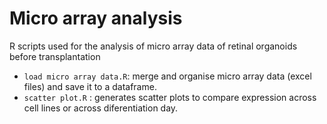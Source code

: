 # Micro array analysis 

R scripts used for the analysis of micro array data of retinal organoids before transplantation

- `load micro array data.R`: merge and organise micro array data (excel files) and save it to a dataframe. 
- `scatter plot.R` : generates scatter plots to compare expression across cell lines or across diferentiation day.  
